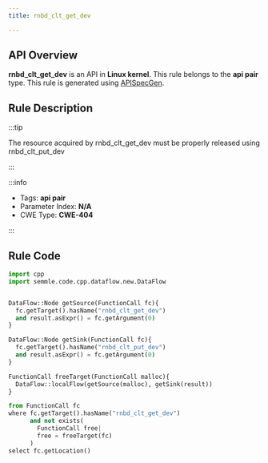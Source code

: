 ```yaml
---
title: rnbd_clt_get_dev

---
```



## API Overview
**rnbd_clt_get_dev** is an API in **Linux kernel**. This rule belongs to the **api pair** type. This rule is generated using [APISpecGen](../../tools/APISpecGen).
## Rule Description

:::tip

The resource acquired by rnbd_clt_get_dev must be properly released using rnbd_clt_put_dev

:::

:::info

- Tags: **api pair**
- Parameter Index: **N/A**
- CWE Type: **CWE-404**

:::

## Rule Code
```python
import cpp
import semmle.code.cpp.dataflow.new.DataFlow


DataFlow::Node getSource(FunctionCall fc){
  fc.getTarget().hasName("rnbd_clt_get_dev")
  and result.asExpr() = fc.getArgument(0)
}

DataFlow::Node getSink(FunctionCall fc){
  fc.getTarget().hasName("rnbd_clt_put_dev")
  and result.asExpr() = fc.getArgument(0)
}

FunctionCall freeTarget(FunctionCall malloc){
  DataFlow::localFlow(getSource(malloc), getSink(result))
}

from FunctionCall fc
where fc.getTarget().hasName("rnbd_clt_get_dev")
      and not exists(
        FunctionCall free| 
        free = freeTarget(fc)
      )
select fc.getLocation()

    
```